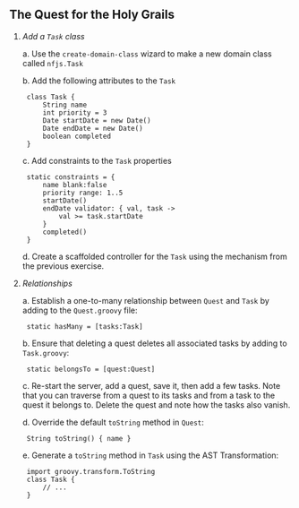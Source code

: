 The Quest for the Holy Grails
-----------------------------

1. *Add a `Task` class*

    a. Use the `create-domain-class` wizard to make a new domain class called `nfjs.Task`
    
    b. Add the following attributes to the `Task`
    
        class Task {
            String name
            int priority = 3
            Date startDate = new Date()
            Date endDate = new Date()
            boolean completed
        }
        
    c. Add constraints to the `Task` properties
    
        static constraints = {
            name blank:false
            priority range: 1..5
            startDate()
            endDate validator: { val, task ->
                val >= task.startDate
            }
            completed()
        }
        
    d. Create a scaffolded controller for the `Task` using the mechanism from the previous exercise.
    
2. *Relationships*

    a. Establish a one-to-many relationship between `Quest` and `Task` by adding to the `Quest.groovy` file:
    
        static hasMany = [tasks:Task]
        
    b. Ensure that deleting a quest deletes all associated tasks by adding to `Task.groovy`:
    
        static belongsTo = [quest:Quest]
        
    c. Re-start the server, add a quest, save it, then add a few tasks. Note that you can traverse from a quest
    to its tasks and from a task to the quest it belongs to. Delete the quest and note how the tasks also vanish.
    
    d. Override the default `toString` method in `Quest`:
    
        String toString() { name }
        
    e. Generate a `toString` method in `Task` using the AST Transformation:
    
        import groovy.transform.ToString
        class Task {
            // ...
        }
        
